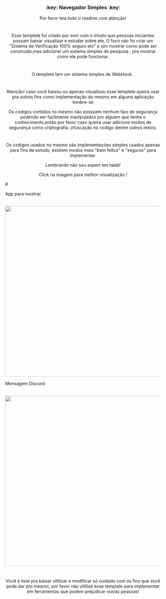 <h3 align="center">:key: Navegador Simples :key:</h3>
<p align="center">Por favor leia todo o readme com atenção!</p>

#

<p align="center"> Esse templete foi criado por mim com o intuito que pessoas iniciantes
possam baixar visualizar e estudar sobre ele, O foco não foi criar um "Sistema de Verificação 100% seguro etx" e sim mostrar como pode ser construido,mas adicionei um sistema 
simples de pesquisa , pra mostrar como ele pode funcionar.</p>

#

<p align="center"> O templete tem um sistema simples de WebHook .</p>

#

<p align="center"> Atenção! caso você baixou ou apenas visualisou esse templete queira usar pra outros fins
como implementação do mesmo em alguma aplicação lembre-se </p>

<p align="center"> Os codigos contidos no mesmo não possuem nenhum tipo de segurança podendo ser facilmente 
manipulados por alguem que tenha o conhecimento,então por favor caso queira usar 
adicione modos de segurança como criptografia ,ofuscação no codigo dentre outros meios. </p>

#

<p align="center"> Os codigos usados no mesmo são implementações simples usados apenas para fins de estudo,
existem modos mais "bem feitos" e "seguros" para implementar.
  
<p align="center"> Lembrando não sou expert em nada! </p>
<p align="center"> Click na imagem para melhor visualização ! </p>
#

<p align="left"> App para mostrar </p>
<div style="display: inline_block"><br> 
  <img align="center" height="550" width="1280" src="https://cdn.discordapp.com/attachments/902529056334028803/931648113997934652/unknown.png">
</div>

<p align="left"> Mensagem Discord</p>
<div style="display: inline_block"><br> 
  <img align="center" height="550" width="1280" src="https://cdn.discordapp.com/attachments/902529056334028803/931652253511733338/unknown.png">
</div>

#

<p align="center"> Você é livre pra baixar ultilizar e modificar só cuidado com os fins que você pode dar pro mesmo, por favor não ultilize esse template para implementar 
em ferramentas que podem prejudicar outras pessoas!</p>
